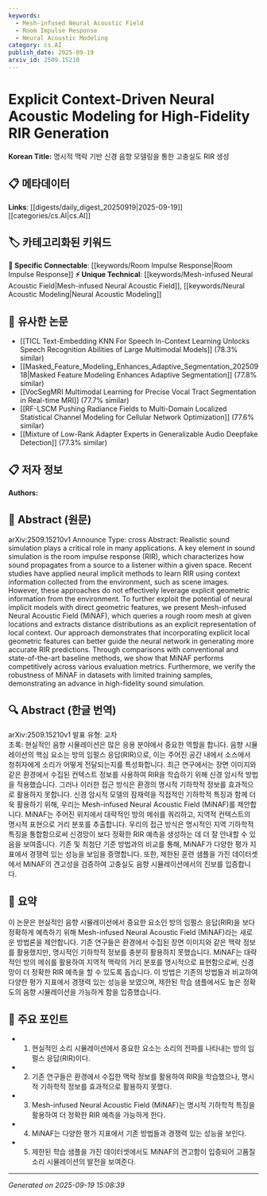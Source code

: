 ```yaml
---
keywords:
  - Mesh-infused Neural Acoustic Field
  - Room Impulse Response
  - Neural Acoustic Modeling
category: cs.AI
publish_date: 2025-09-19
arxiv_id: 2509.15210
---
```


<!-- KEYWORD_LINKING_METADATA:
{
  "processed_timestamp": "2025-09-22 21:44:49.864466",
  "vocabulary_version": "1.0",
  "selected_keywords": [
    "Mesh-infused Neural Acoustic Field",
    "Room Impulse Response",
    "Neural Acoustic Modeling"
  ],
  "rejected_keywords": [
    "High-Fidelity Sound Simulation"
  ],
  "similarity_scores": {
    "Mesh-infused Neural Acoustic Field": 0.8,
    "Room Impulse Response": 0.82,
    "Neural Acoustic Modeling": 0.78
  },
  "extraction_method": "AI_prompt_based",
  "budget_applied": true
}
-->


# Explicit Context-Driven Neural Acoustic Modeling for High-Fidelity RIR Generation

**Korean Title:** 명시적 맥락 기반 신경 음향 모델링을 통한 고충실도 RIR 생성

## 📋 메타데이터

**Links**: [[digests/daily_digest_20250919|2025-09-19]]   [[categories/cs.AI|cs.AI]]

## 🏷️ 카테고리화된 키워드
**🔗 Specific Connectable**: [[keywords/Room Impulse Response|Room Impulse Response]]
**⚡ Unique Technical**: [[keywords/Mesh-infused Neural Acoustic Field|Mesh-infused Neural Acoustic Field]], [[keywords/Neural Acoustic Modeling|Neural Acoustic Modeling]]

## 🔗 유사한 논문
- [[TICL Text-Embedding KNN For Speech In-Context Learning Unlocks Speech Recognition Abilities of Large Multimodal Models]] (78.3% similar)
- [[Masked_Feature_Modeling_Enhances_Adaptive_Segmentation_20250918|Masked Feature Modeling Enhances Adaptive Segmentation]] (77.8% similar)
- [[VocSegMRI Multimodal Learning for Precise Vocal Tract Segmentation in Real-time MRI]] (77.7% similar)
- [[RF-LSCM Pushing Radiance Fields to Multi-Domain Localized Statistical Channel Modeling for Cellular Network Optimization]] (77.6% similar)
- [[Mixture of Low-Rank Adapter Experts in Generalizable Audio Deepfake Detection]] (77.3% similar)

## 📋 저자 정보

**Authors:** 

## 📄 Abstract (원문)

arXiv:2509.15210v1 Announce Type: cross 
Abstract: Realistic sound simulation plays a critical role in many applications. A key element in sound simulation is the room impulse response (RIR), which characterizes how sound propagates from a source to a listener within a given space. Recent studies have applied neural implicit methods to learn RIR using context information collected from the environment, such as scene images. However, these approaches do not effectively leverage explicit geometric information from the environment. To further exploit the potential of neural implicit models with direct geometric features, we present Mesh-infused Neural Acoustic Field (MiNAF), which queries a rough room mesh at given locations and extracts distance distributions as an explicit representation of local context. Our approach demonstrates that incorporating explicit local geometric features can better guide the neural network in generating more accurate RIR predictions. Through comparisons with conventional and state-of-the-art baseline methods, we show that MiNAF performs competitively across various evaluation metrics. Furthermore, we verify the robustness of MiNAF in datasets with limited training samples, demonstrating an advance in high-fidelity sound simulation.

## 🔍 Abstract (한글 번역)

arXiv:2509.15210v1 발표 유형: 교차  
초록: 현실적인 음향 시뮬레이션은 많은 응용 분야에서 중요한 역할을 합니다. 음향 시뮬레이션의 핵심 요소는 방의 임펄스 응답(RIR)으로, 이는 주어진 공간 내에서 소스에서 청취자에게 소리가 어떻게 전달되는지를 특성화합니다. 최근 연구에서는 장면 이미지와 같은 환경에서 수집된 컨텍스트 정보를 사용하여 RIR을 학습하기 위해 신경 암시적 방법을 적용했습니다. 그러나 이러한 접근 방식은 환경의 명시적 기하학적 정보를 효과적으로 활용하지 못합니다. 신경 암시적 모델의 잠재력을 직접적인 기하학적 특징과 함께 더욱 활용하기 위해, 우리는 Mesh-infused Neural Acoustic Field (MiNAF)를 제안합니다. MiNAF는 주어진 위치에서 대략적인 방의 메쉬를 쿼리하고, 지역적 컨텍스트의 명시적 표현으로 거리 분포를 추출합니다. 우리의 접근 방식은 명시적인 지역 기하학적 특징을 통합함으로써 신경망이 보다 정확한 RIR 예측을 생성하는 데 더 잘 안내할 수 있음을 보여줍니다. 기존 및 최첨단 기준 방법과의 비교를 통해, MiNAF가 다양한 평가 지표에서 경쟁력 있는 성능을 보임을 증명합니다. 또한, 제한된 훈련 샘플을 가진 데이터셋에서 MiNAF의 견고성을 검증하여 고충실도 음향 시뮬레이션에서의 진보를 입증합니다.

## 📝 요약

이 논문은 현실적인 음향 시뮬레이션에서 중요한 요소인 방의 임펄스 응답(RIR)을 보다 정확하게 예측하기 위해 Mesh-infused Neural Acoustic Field (MiNAF)라는 새로운 방법론을 제안합니다. 기존 연구들은 환경에서 수집된 장면 이미지와 같은 맥락 정보를 활용했지만, 명시적인 기하학적 정보를 충분히 활용하지 못했습니다. MiNAF는 대략적인 방의 메쉬를 활용하여 지역적 맥락의 거리 분포를 명시적으로 표현함으로써, 신경망이 더 정확한 RIR 예측을 할 수 있도록 돕습니다. 이 방법은 기존의 방법들과 비교하여 다양한 평가 지표에서 경쟁력 있는 성능을 보였으며, 제한된 학습 샘플에서도 높은 정확도의 음향 시뮬레이션을 가능하게 함을 입증했습니다.

## 🎯 주요 포인트

- 1. 현실적인 소리 시뮬레이션에서 중요한 요소는 소리의 전파를 나타내는 방의 임펄스 응답(RIR)이다.

- 2. 기존 연구들은 환경에서 수집한 맥락 정보를 활용하여 RIR을 학습했으나, 명시적 기하학적 정보를 효과적으로 활용하지 못했다.

- 3. Mesh-infused Neural Acoustic Field (MiNAF)는 명시적 기하학적 특징을 활용하여 더 정확한 RIR 예측을 가능하게 한다.

- 4. MiNAF는 다양한 평가 지표에서 기존 방법들과 경쟁력 있는 성능을 보인다.

- 5. 제한된 학습 샘플을 가진 데이터셋에서도 MiNAF의 견고함이 입증되어 고품질 소리 시뮬레이션의 발전을 보여준다.

---

*Generated on 2025-09-19 15:08:39*